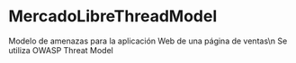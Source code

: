 # MercadoLibreThreadModel
Modelo de amenazas para la aplicación Web de una página de ventas\n
Se utiliza OWASP Threat Model
